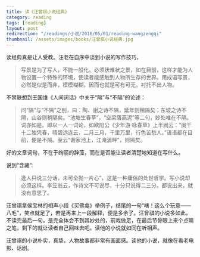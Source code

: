 ```yaml
---
title: 读《汪曾祺小说经典》  
category: reading  
tags: [reading]  
layout: post  
redirection: "/readings/小说/2016/05/01/reading-wangzengqi"
thumbnail: /assets/images/books/汪曾祺小说经典.jpg
---
```



读经典真是让人受教。汪老在自序中谈到小说的写作技巧，

> 写景是为了写人，不能一般化。必须状难状之景，如在目前，这样才能为人物设置一个特殊的环境，使读者能感触到人物所生存的世界。用成语写景，必然是似是而非，模模糊糊，因而也就是可有可无，衬托不出人物。

不禁联想到王国维《人间词话》中关于“隔”与“不隔”的论述：

> 问“隔”与“不隔”之别，曰：陶、谢之诗不隔，延年则稍隔矣；东坡之诗不隔，山谷则稍隔矣。“池塘生春草”，“空梁落燕泥”等二句，妙处唯在不隔。词亦如是。即以一人一词论，如欧阳公《少年游·咏春草》上半阙云：“阑干十二独凭春，晴碧远连云，二月三月，千里万里，行色苦愁人。”语语都在目前，便是不隔。至云“谢家池上，江淹浦畔”，则隔矣。

好的文章词句，不在于绚丽的辞藻，而在是否能让读者清楚地知道在写什么。


说到“含藏”:

> 逢人只说三分话，未可全抛一片心”，这是一种庸俗的处世哲学。写小说却必须这样。李笠翁云，作诗文不可说尽，十分只说得二三分。都说出来，就没有意思了。

汪曾祺拿侯宝林的相声小段《买佛龛》举例子，结尾的一句“嗐！这么个玩意——八毛”，笑点就足了，若是再来上一段解释，便是多余了。汪曾祺的小说多如此，不读完最后一句，是完全体会不到其妙处的，前戏做足，在最后节骨眼上来个点睛之笔，剩下的就让读者自己回味去吧。读他的小说就如同在听相声。

汪曾祺的小说朴实，真挚，人物故事都非常有画面感。读他的小说，就像在看老电影、话剧。
